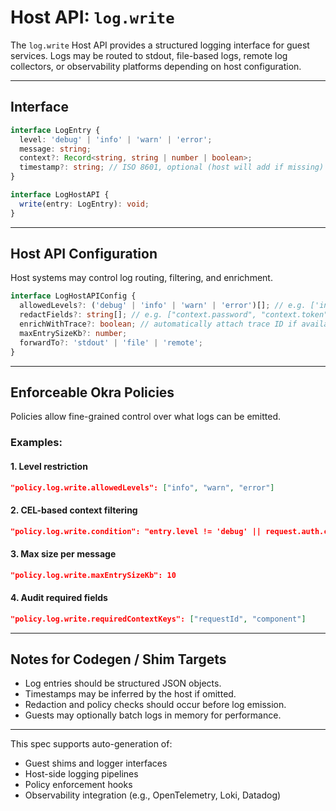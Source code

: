 # Host API: `log.write`

The `log.write` Host API provides a structured logging interface for guest services. Logs may be routed to stdout, file-based logs, remote log collectors, or observability platforms depending on host configuration.

---

## Interface

```ts
interface LogEntry {
  level: 'debug' | 'info' | 'warn' | 'error';
  message: string;
  context?: Record<string, string | number | boolean>;
  timestamp?: string; // ISO 8601, optional (host will add if missing)
}

interface LogHostAPI {
  write(entry: LogEntry): void;
}
```

---

## Host API Configuration

Host systems may control log routing, filtering, and enrichment.

```ts
interface LogHostAPIConfig {
  allowedLevels?: ('debug' | 'info' | 'warn' | 'error')[]; // e.g. ['info', 'warn', 'error']
  redactFields?: string[]; // e.g. ["context.password", "context.token"]
  enrichWithTrace?: boolean; // automatically attach trace ID if available
  maxEntrySizeKb?: number;
  forwardTo?: 'stdout' | 'file' | 'remote';
}
```

---

## Enforceable Okra Policies

Policies allow fine-grained control over what logs can be emitted.

### Examples:

#### 1. **Level restriction**

```json
"policy.log.write.allowedLevels": ["info", "warn", "error"]
```

#### 2. **CEL-based context filtering**

```json
"policy.log.write.condition": "entry.level != 'debug' || request.auth.claims.role == 'admin'"
```

#### 3. **Max size per message**

```json
"policy.log.write.maxEntrySizeKb": 10
```

#### 4. **Audit required fields**

```json
"policy.log.write.requiredContextKeys": ["requestId", "component"]
```

---

## Notes for Codegen / Shim Targets

- Log entries should be structured JSON objects.
- Timestamps may be inferred by the host if omitted.
- Redaction and policy checks should occur before log emission.
- Guests may optionally batch logs in memory for performance.

---

This spec supports auto-generation of:

- Guest shims and logger interfaces
- Host-side logging pipelines
- Policy enforcement hooks
- Observability integration (e.g., OpenTelemetry, Loki, Datadog)

